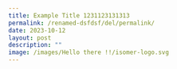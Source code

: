 ```yaml
---
title: Example Title 1231123131313
permalink: /renamed-dsfdsf/del/permalink/
date: 2023-10-12
layout: post
description: ""
image: /images/Hello there !!/isomer-logo.svg
---
```

